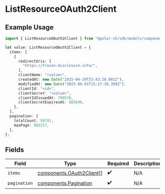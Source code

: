 # ListResourceOAuth2Client

## Example Usage

```typescript
import { ListResourceOAuth2Client } from "@polar-sh/sdk/models/components/listresourceoauth2client.js";

let value: ListResourceOAuth2Client = {
  items: [
    {
      redirectUris: [
        "https://frozen-disclosure.info/",
      ],
      clientName: "<value>",
      createdAt: new Date("2025-04-29T23:43:18.801Z"),
      modifiedAt: new Date("2025-06-01T15:17:38.399Z"),
      clientId: "<id>",
      clientSecret: "<value>",
      clientIdIssuedAt: 790570,
      clientSecretExpiresAt: 885646,
    },
  ],
  pagination: {
    totalCount: 50741,
    maxPage: 982217,
  },
};
```

## Fields

| Field                                                                | Type                                                                 | Required                                                             | Description                                                          |
| -------------------------------------------------------------------- | -------------------------------------------------------------------- | -------------------------------------------------------------------- | -------------------------------------------------------------------- |
| `items`                                                              | [components.OAuth2Client](../../models/components/oauth2client.md)[] | :heavy_check_mark:                                                   | N/A                                                                  |
| `pagination`                                                         | [components.Pagination](../../models/components/pagination.md)       | :heavy_check_mark:                                                   | N/A                                                                  |